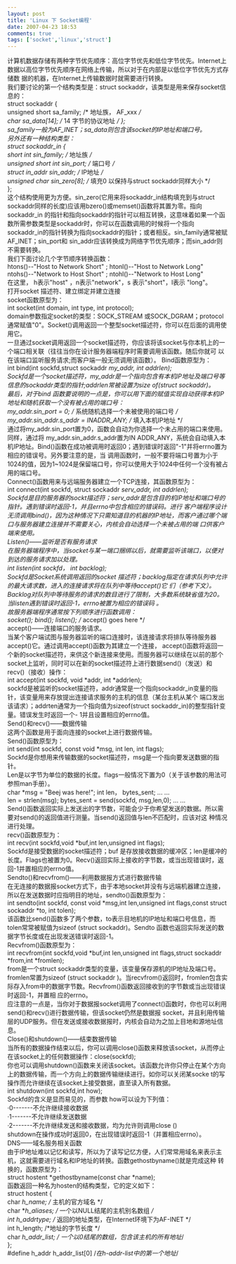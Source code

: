 ```yaml
---
layout: post
title: 'Linux 下 Socket编程'
date: 2007-04-23 18:53
comments: true
tags: ['socket','linux','struct']
---
```


计算机数据存储有两种字节优先顺序：高位字节优先和低位字节优先。Internet上数据以高位字节优先顺序在网络上传输，所以对于在内部是以低位字节优先方式存储数
据的机器，在Internet上传输数据时就需要进行转换。  
我们要讨论的第一个结构类型是：struct sockaddr，该类型是用来保存socket信息的：  
struct sockaddr {  
unsigned short sa_family; /* 地址族， AF_xxx */  
char sa_data[14]; /* 14 字节的协议地址 */ };  
sa_family一般为AF_INET；sa_data则包含该socket的IP地址和端口号。  
另外还有一种结构类型：  
struct sockaddr_in {  
short int sin_family; /* 地址族 */  
unsigned short int sin_port; /* 端口号 */  
struct in_addr sin_addr; /* IP地址 */  
unsigned char sin_zero[8]; /* 填充0 以保持与struct sockaddr同样大小 */  
};  
这个结构使用更为方便。sin_zero(它用来将sockaddr_in结构填充到与struct
sockaddr同样的长度)应该用bzero()或memset()函数将其置为零。指向sockaddr_in
的指针和指向sockaddr的指针可以相互转换，这意味着如果一个函数所需参数类型是sockaddr时，你可以在函数调用的时候将一个指向
sockaddr_in的指针转换为指向sockaddr的指针；或者相反。sin_family通常被赋AF_INET；sin_port和
sin_addr应该转换成为网络字节优先顺序；而sin_addr则不需要转换。  
我们下面讨论几个字节顺序转换函数：  
htons()--"Host to Network Short" ; htonl()--"Host to Network Long"  
ntohs()--"Network to Host Short" ; ntohl()--"Network to Host Long"  
在这里， h表示"host" ，n表示"network"，s 表示"short"，l表示 "long"。  
打开socket 描述符、建立绑定并建立连接  
socket函数原型为：  
int socket(int domain, int type, int protocol);  
domain参数指定socket的类型：SOCK_STREAM
或SOCK_DGRAM；protocol通常赋值"0"。Socket()调用返回一个整型socket描述符，你可以在后面的调用使用它。  
一旦通过socket调用返回一个socket描述符，你应该将该socket与你本机上的一个端口相关联（往往当你在设计服务器端程序时需要调用该函数。随后你就可
以在该端口监听服务请求;而客户端一般无须调用该函数）。 Bind函数原型为：  
int bind(int sockfd,struct sockaddr *my_addr, int addrlen);  
Sockfd是一个socket描述符，my_addr是一个指向包含有本机IP地址及端口号等信息的sockaddr类型的指针;addrlen常被设置为size
of(struct sockaddr)。  
最后，对于bind 函数要说明的一点是，你可以用下面的赋值实现自动获得本机IP地址和随机获取一个没有被占用的端口号：  
my_addr.sin_port = 0; /* 系统随机选择一个未被使用的端口号 */  
my_addr.sin_addr.s_addr = INADDR_ANY; /* 填入本机IP地址 */  
通过将my_addr.sin_port置为0，函数会自动为你选择一个未占用的端口来使用。同样，通过将 my_addr.sin_addr.s_addr置为IN
ADDR_ANY，系统会自动填入本机IP地址。Bind()函数在成功被调用时返回0；遇到错误时返回"-1"并将errno置为相应的错误号。另外要注意的是，当
调用函数时，一般不要将端口号置为小于1024的值，因为1~1024是保留端口号，你可以使用大于1024中任何一个没有被占用的端口号。  
Connect()函数用来与远端服务器建立一个TCP连接，其函数原型为：  
int connect(int sockfd, struct sockaddr *serv_addr, int addrlen);  
Sockfd是目的服务器的sockt描述符；serv_addr是包含目的机IP地址和端口号的指针。遇到错误时返回-1，并且errno中包含相应的错误码。进行
客户端程序设计无须调用bind()，因为这种情况下只需知道目的机器的IP地址，而客户通过哪个端口与服务器建立连接并不需要关心，内核会自动选择一个未被占用的端
口供客户端来使用。  
Listen()——监听是否有服务请求  
在服务器端程序中，当socket与某一端口捆绑以后，就需要监听该端口，以便对到达的服务请求加以处理。  
int listen(int sockfd， int backlog);  
Sockfd是Socket系统调用返回的socket 描述符；backlog指定在请求队列中允许的最大请求数，进入的连接请求将在队列中等待accept()它
们（参考下文）。Backlog对队列中等待服务的请求的数目进行了限制，大多数系统缺省值为20。当listen遇到错误时返回-1，errno被置为相应的错误码
。  
故服务器端程序通常按下列顺序进行函数调用：  
socket(); bind(); listen(); /* accept() goes here */  
accept()——连接端口的服务请求。  
当某个客户端试图与服务器监听的端口连接时，该连接请求将排队等待服务器accept()它。通过调用accept()函数为其建立一个连接，
accept()函数将返回一个新的socket描述符，来供这个新连接来使用。而服务器可以继续在以前的那个
socket上监听，同时可以在新的socket描述符上进行数据send()（发送）和recv()（接收）操作：  
int accept(int sockfd, void *addr, int *addrlen);  
sockfd是被监听的socket描述符，addr通常是一个指向sockaddr_in变量的指针，该变量用来存放提出连接请求服务的主机的信息（某台主机从某个
端口发出该请求）；addrten通常为一个指向值为sizeof(struct sockaddr_in)的整型指针变量。错误发生时返回一个-
1并且设置相应的errno值。  
Send()和recv()——数据传输  
这两个函数是用于面向连接的socket上进行数据传输。  
Send()函数原型为：  
int send(int sockfd, const void *msg, int len, int flags);  
Sockfd是你想用来传输数据的socket描述符，msg是一个指向要发送数据的指针。  
Len是以字节为单位的数据的长度。flags一般情况下置为0（关于该参数的用法可参照man手册）。  
char *msg = "Beej was here!"; int len， bytes_sent; ... ...  
len = strlen(msg); bytes_sent = send(sockfd, msg,len,0); ... ...  
Send()函数返回实际上发送出的字节数，可能会少于你希望发送的数据。所以需要对send()的返回值进行测量。当send()返回值与len不匹配时，应该对这
种情况进行处理。  
recv()函数原型为：  
int recv(int sockfd,void *buf,int len,unsigned int flags);  
Sockfd是接受数据的socket描述符；buf
是存放接收数据的缓冲区；len是缓冲的长度。Flags也被置为0。Recv()返回实际上接收的字节数，或当出现错误时，返回-1并置相应的errno值。  
Sendto()和recvfrom()——利用数据报方式进行数据传输  
在无连接的数据报socket方式下，由于本地socket并没有与远端机器建立连接，所以在发送数据时应指明目的地址，sendto()函数原型为：  
int sendto(int sockfd, const void *msg,int len,unsigned int flags,const struct
sockaddr *to, int tolen);  
该函数比send()函数多了两个参数，to表示目地机的IP地址和端口号信息，而tolen常常被赋值为sizeof (struct
sockaddr)。Sendto 函数也返回实际发送的数据字节长度或在出现发送错误时返回-1。  
Recvfrom()函数原型为：  
int recvfrom(int sockfd,void *buf,int len,unsigned int flags,struct sockaddr
*from,int *fromlen);  
from是一个struct sockaddr类型的变量，该变量保存源机的IP地址及端口号。fromlen常置为sizeof (struct sockaddr
)。当recvfrom()返回时，fromlen包含实际存入from中的数据字节数。Recvfrom()函数返回接收到的字节数或当出现错误时返回-1，并置相
应的errno。  
应注意的一点是，当你对于数据报socket调用了connect()函数时，你也可以利用 send()和recv()进行数据传输，但该socket仍然是数据报
socket，并且利用传输层的UDP服务。但在发送或接收数据报时，内核会自动为之加上目地和源地址信息。  
Close()和shutdown()——结束数据传输  
当所有的数据操作结束以后，你可以调用close()函数来释放该socket，从而停止在该socket上的任何数据操作：close(sockfd);  
你也可以调用shutdown()函数来关闭该socket。该函数允许你只停止在某个方向上的数据传输，而一个方向上的数据传输继续进行。如你可以关闭某socke
t的写操作而允许继续在该socket上接受数据，直至读入所有数据。  
int shutdown(int sockfd,int how);  
Sockfd的含义是显而易见的，而参数 how可以设为下列值：  
·0-------不允许继续接收数据  
·1-------不允许继续发送数据  
·2-------不允许继续发送和接收数据，均为允许则调用close ()  
shutdown在操作成功时返回0，在出现错误时返回-1（并置相应errno）。  
DNS——域名服务相关函数  
由于IP地址难以记忆和读写，所以为了读写记忆方便，人们常常用域名来表示主机，这就需要进行域名和IP地址的转换。函数gethostbyname()就是完成这种
转换的，函数原型为：  
struct hostent *gethostbyname(const char *name);  
函数返回一种名为hosten的结构类型，它的定义如下：  
struct hostent {  
char *h_name; /* 主机的官方域名 */  
char **h_aliases; /* 一个以NULL结尾的主机别名数组 */  
int h_addrtype; /* 返回的地址类型，在Internet环境下为AF-INET */  
int h_length; /*地址的字节长度 */  
char **h_addr_list; /* 一个以0结尾的数组，包含该主机的所有地址*/  
};  
#define h_addr h_addr_list[0] /*在h-addr-list中的第一个地址*/

